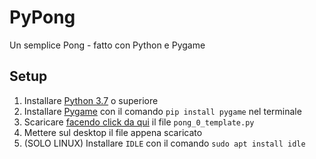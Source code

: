 # PyPong
Un semplice Pong - fatto con Python e Pygame

## Setup
1. Installare [Python 3.7](https://www.python.org/downloads/) o superiore
2. Installare [Pygame](https://www.pygame.org/wiki/GettingStarted) con il comando `pip install pygame` nel terminale
3. Scaricare [facendo click da qui]() il file `pong_0_template.py`
4. Mettere sul desktop il file appena scaricato
5. (SOLO LINUX) Installare `IDLE` con il comando `sudo apt install idle`

